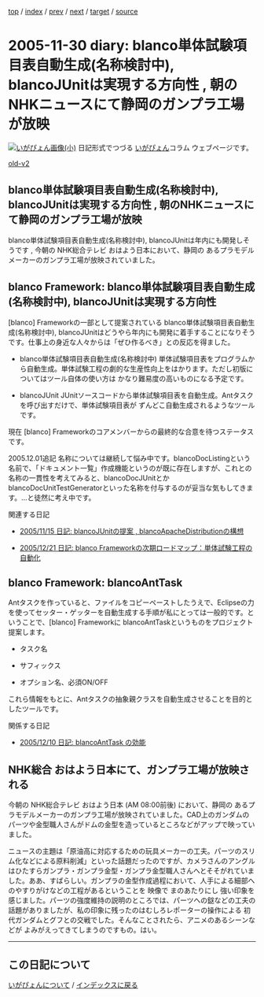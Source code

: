[top](https://igapyon.github.io/diary/) 
 / [index](https://igapyon.github.io/diary/2005/index.html) 
 / [prev](https://igapyon.github.io/diary/2005/ig051201.html) 
 / [next](https://igapyon.github.io/diary/2005/ig051129.html) 
 / [target](https://igapyon.github.io/diary/2005/ig051130.html) 
 / [source](https://github.com/igapyon/diary/blob/gh-pages/2005/ig051130.html.src.md) 

2005-11-30 diary: blanco単体試験項目表自動生成(名称検討中), blancoJUnitは実現する方向性 , 朝のNHKニュースにて静岡のガンプラ工場が放映
=====================================================================================================
[![いがぴょん画像(小)](https://igapyon.github.io/diary/images/iga200306s.jpg "いがぴょん")](https://igapyon.github.io/diary/memo/memoigapyon.html) 日記形式でつづる [いがぴょん](https://igapyon.github.io/diary/memo/memoigapyon.html)コラム ウェブページです。

[old-v2](ig051130-orig.html)

## blanco単体試験項目表自動生成(名称検討中), blancoJUnitは実現する方向性 , 朝のNHKニュースにて静岡のガンプラ工場が放映

blanco単体試験項目表自動生成(名称検討中), blancoJUnitは年内にも開発しそうです , 今朝の NHK総合テレビ おはよう日本において、静岡の あるプラモデルメーカーのガンプラ工場が放映されていました。


## blanco Framework: blanco単体試験項目表自動生成(名称検討中), blancoJUnitは実現する方向性

[blanco] Frameworkの一部として提案されている blanco単体試験項目表自動生成(名称検討中), blancoJUnitはどうやら年内にも開発に着手することになりそうです。仕事上の身近な人々からは「ぜひ作るべき」との反応を得ました。

* blanco単体試験項目表自動生成(名称検討中)
  単体試験項目表をプログラムから自動生成。単体試験工程の劇的な生産性向上をはかります。ただし初版についてはツール自体の使い方は かなり難易度の高いものになる予定です。
  
* blancoJUnit
  JUnitソースコードから単体試験項目表を自動生成。Antタスクを呼び出すだけで、単体試験項目表が ずんどこ自動生成されるようなツールです。

現在 [blanco] Frameworkのコアメンバーからの最終的な合意を待つステータスです。

2005.12.01追記 名称については継続して悩み中です。blancoDocListingという名前で、「ドキュメント一覧」作成機能というのが既に存在しますが、これとの名称の一貫性を考えてみると、blancoDocJUnitとか
blancoDocUnitTestGeneratorといった名称を付与するのが妥当な気もしてきます。…と徒然に考え中です。

関連する日記

* [2005/11/15 日記: blancoJUnitの提案 , blancoApacheDistributionの構想](ig051115.html)
  
* [2005/12/21 日記: blanco Frameworkの次期ロードマップ：単体試験工程の自動化](ig051221.html)

## blanco Framework: blancoAntTask

Antタスクを作っていると、ファイルをコピーペーストしたうえで、Eclipseの力を使ってセッター・ゲッターを自動生成する手順が私にとっては一般的です。ということで、[blanco]
Frameworkに blancoAntTaskというものをプロジェクト提案します。

* タスク名
  
* サフィックス
  
* オプション名、必須ON/OFF

これら情報をもとに、Antタスクの抽象親クラスを自動生成させることを目的としたツールです。

関係する日記

* [2005/12/10 日記: blancoAntTask の効能](ig051210.html)

## NHK総合 おはよう日本にて、ガンプラ工場が放映される

今朝の NHK総合テレビ おはよう日本 (AM 08:00前後) において、静岡の あるプラモデルメーカーのガンプラ工場が放映されていました。CAD上のガンダムのパーツや金型職人さんがドムの金型を造っているところなどがアップで映っていました。

ニュースの主題は「原油高に対応するための玩具メーカーの工夫。パーツのスリム化などによる原料削減」といった話題だったのですが、カメラさんのアングルはひたすらガンプラ・ガンプラ金型・ガンプラ金型職人さんへとそそがれていました。ああ、すばらしい。ガンプラの金型作成過程において、人手による細部へのやすりがけなどの工程があるということを 映像で まのあたりにし 強い印象を感じました。パーツの強度維持の説明のところでは、パーツへの鎹などの工夫の話題がありましたが、私の印象に残ったのはむしろレポーターの操作による 初代ガンダムとグフとの交戦でした。そんなことされたら、アニメのあるシーンなどが よみがえってきてしまうのですもの。はい。

----------------------------------------------------------------------------------------------------

## この日記について
[いがぴょんについて](https://igapyon.github.io/diary/memo/memoigapyon.html) / [インデックスに戻る](https://igapyon.github.io/diary/idxall.html)
